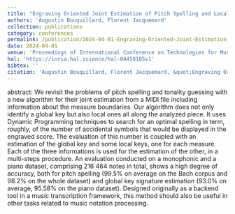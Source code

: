 ```yaml
---
title: "Engraving Oriented Joint Estimation of Pitch Spelling and Local and Global Keys"
authors: 'Augustin Bouquillard, Florent Jacquemard'
collection: publications
category: conferences
permalink: /publication/2024-04-01-Engraving-Oriented-Joint-Estimation-of-Pitch-Spelling-and-Local-and-Global-Keys
date: 2024-04-01
venue: 'Proceedings of International Conference on Technologies for Music Notation and Representation (TENOR)'
hal: 'https://inria.hal.science/hal-04458185v1'
bibtex: ''
citation: 'Augustin Bouquillard, Florent Jacquemard, &quot;Engraving Oriented Joint Estimation of Pitch Spelling and Local and Global Keys&quot; In the proceedings of International Conference on Technologies for Music Notation and Representation (TENOR), 2024.'
---
```

abstract: 
We revisit the problems of pitch spelling and tonality guessing with a new algorithm for their joint estimation from a MIDI file including information about the measure boundaries. Our algorithm does not only identify a global key but also local ones all along the analyzed piece. It uses Dynamic Programming techniques to search for an optimal spelling in term, roughly, of the number of accidental symbols that would be displayed in the engraved score. The evaluation of this number is coupled with an estimation of the global key and some local keys, one for each measure. Each of the three informations is used for the estimation of the other, in a multi-steps procedure. An evaluation conducted on a monophonic and a piano dataset, comprising 216 464 notes in total, shows a high degree of accuracy, both for pitch spelling (99.5% on average on the Bach corpus and 98.2% on the whole dataset) and global key signature estimation (93.0% on average, 95.58% on the piano dataset). Designed originally as a backend tool in a music transcription framework, this method should also be useful in other tasks related to music notation processing.